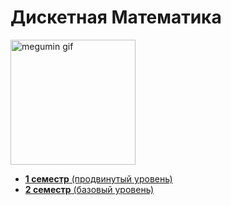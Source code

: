 # Дискетная Математика

<img alt="megumin gif" src="https://github.com/maxbarsukov/itmo/blob/master/.docs/fgo-megumin.gif" height="200">

- [**1 семестр** (продвинутый уровень)](./продвинутая)
- [**2 семестр** (базовый уровень)](./базовая)
